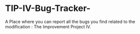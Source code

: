 # TIP-IV-Bug-Tracker-
A Place where you can report all the bugs you find related to the modification : The Improvement Project IV.

